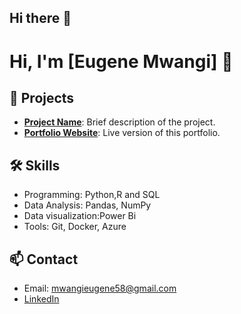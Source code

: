 ## Hi there 👋

# Hi, I'm [Eugene Mwangi] 👋

## 🚀 Projects
- **[Project Name](https://github.com/yourusername/projectname)**: Brief description of the project.
- **[Portfolio Website](https://yourusername.github.io)**: Live version of this portfolio.

## 🛠 Skills
- Programming: Python,R and SQL
- Data Analysis: Pandas, NumPy
- Data visualization:Power Bi
- Tools: Git, Docker, Azure

## 📫 Contact
- Email: mwangieugene58@gmail.com
- [LinkedIn](https://linkedin.com/in/yourprofile)


